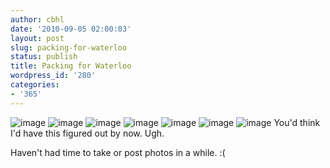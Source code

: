 ```yaml
---
author: cbhl
date: '2010-09-05 02:00:03'
layout: post
slug: packing-for-waterloo
status: publish
title: Packing for Waterloo
wordpress_id: '280'
categories:
- '365'
---
```


![image](http://blog.azuresky.ca/blog/wp-content/uploads/2010/09/wpid-IMG_20100905_001011.jpg)
![image](http://blog.azuresky.ca/blog/wp-content/uploads/2010/09/wpid-IMG_20100905_001020.jpg)
![image](http://blog.azuresky.ca/blog/wp-content/uploads/2010/09/wpid-IMG_20100905_001025.jpg)
![image](http://blog.azuresky.ca/blog/wp-content/uploads/2010/09/wpid-IMG_20100905_001032.jpg)
![image](http://blog.azuresky.ca/blog/wp-content/uploads/2010/09/wpid-IMG_20100905_001040.jpg)
![image](http://blog.azuresky.ca/blog/wp-content/uploads/2010/09/wpid-IMG_20100905_001045.jpg)
![image](http://blog.azuresky.ca/blog/wp-content/uploads/2010/09/wpid-IMG_20100905_001050.jpg)
You'd think I'd have this figured out by now. Ugh.

Haven't had time to take or post photos in a while. :(
